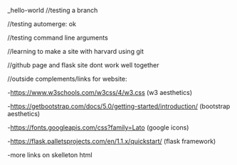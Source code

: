 _hello-world
//testing a branch

//testing automerge: ok

//testing command line arguments

//learning to make a site with harvard using git

//github page and flask site dont work well together

//outside complements/links for website:

  -https://www.w3schools.com/w3css/4/w3.css                                 (w3 aesthetics)
  
  -https://getbootstrap.com/docs/5.0/getting-started/introduction/          (bootstrap aesthetics)
  
  -https://fonts.googleapis.com/css?family=Lato                             (google icons)
  
  -https://flask.palletsprojects.com/en/1.1.x/quickstart/                   (flask framework)
  
  -more links on skelleton html
